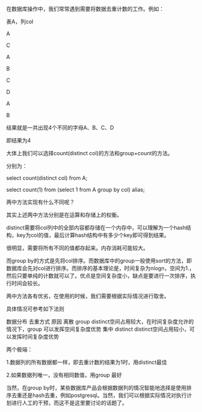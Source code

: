 在数据库操作中，我们常常遇到需要将数据去重计数的工作。例如：

表A，列col

A

C

A

B

C

D

A

B

 

结果就是一共出现4个不同的字母A、B、C、D

即结果为4

大体上我们可以选择count(distinct col)的方法和group+count的方法。

分别为：

select count(distinct col) from A;

select count(1) from (select 1 from A group by col) alias;

 

两中方法实现有什么不同呢？

 

其实上述两中方法分别是在运算和存储上的权衡。

distinct需要将col列中的全部内容都存储在一个内存中，可以理解为一个hash结构，key为col的值，最后计算hash结构中有多少个key即可得到结果。

很明显，需要将所有不同的值都存起来。内存消耗可能较大。

 

而group by的方式是先将col排序。而数据库中的group一般使用sort的方法，即数据库会先对col进行排序。而排序的基本理论是，时间复杂为nlogn，空间为1.，然后只要单纯的计数就可以了。优点是空间复杂度小，缺点是要进行一次排序，执行时间会较长。

 

 

两中方法各有优劣，在使用的时候，我们需要根据实际情况进行取舍。

具体情况可参考如下法则

 

数据分布	去重方式	原因
离散	group	distinct空间占用较大，在时间复杂度允许的情况下，group 可以发挥空间复杂度优势
集中	distinct	distinct空间占用较小，可以发挥时间复杂度优势
 

两个极端：

1.数据列的所有数据都一样，即去重计数的结果为1时，用distinct最佳

2.如果数据列唯一，没有相同数值，用group 最好

 

 

当然，在group by时，某些数据库产品会根据数据列的情况智能地选择是使用排序去重还是hash去重，例如postgresql。当然，我们可以根据实际情况对执行计划进行人工的干预，而这不是这里要讨论的话题了。
